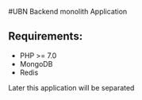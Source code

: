 #UBN Backend monolith Application

## Requirements:

* PHP >= 7.0
* MongoDB
* Redis


Later this application will be separated